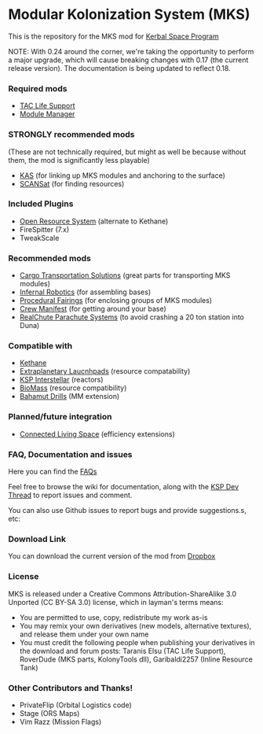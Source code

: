 Modular Kolonization System (MKS) 
===

This is the repository for the MKS mod for [Kerbal Space Program](http://kerbalspaceprogram.com)

NOTE:  With 0.24 around the corner, we're taking the opportunity to perform a major upgrade, which will cause breaking changes with 0.17 (the current release version).  The documentation is being updated to reflect 0.18.

### Required mods

* [TAC Life Support](http://forum.kerbalspaceprogram.com/threads/40667-0-23)
* [Module Manager](http://forum.kerbalspaceprogram.com/threads/55219)

### STRONGLY recommended mods
(These are not technically required, but might as well be because without them, the mod is significantly less playable)
* [KAS](http://forum.kerbalspaceprogram.com/threads/53134) (for linking up MKS modules and anchoring to the surface)
* [SCANSat](http://forum.kerbalspaceprogram.com/threads/55832) (for finding resources)

### Included Plugins
* [Open Resource System](http://forum.kerbalspaceprogram.com/threads/64595) (alternate to Kethane)
* FireSpitter (7.x)
* TweakScale

### Recommended mods

* [Cargo Transportation Solutions](http://forum.kerbalspaceprogram.com/threads/77505) (great parts for transporting MKS modules)
* [Infernal Robotics](http://forum.kerbalspaceprogram.com/threads/37707) (for assembling bases)
* [Procedural Fairings](http://forum.kerbalspaceprogram.com/threads/39512) (for enclosing groups of MKS modules)
* [Crew Manifest](http://forum.kerbalspaceprogram.com/threads/60936) (for getting around your base)
* [RealChute Parachute Systems](http://forum.kerbalspaceprogram.com/threads/57988) (to avoid crashing a 20 ton station into Duna)

### Compatible with

* [Kethane](http://forum.kerbalspaceprogram.com/threads/23979)
* [Extraplanetary Laucnhpads](http://forum.kerbalspaceprogram.com/threads/59545) (resource compatability)
* [KSP Interstellar](http://forum.kerbalspaceprogram.com/threads/43839) (reactors)
* [BioMass](http://forum.kerbalspaceprogram.com/threads/53009) (resource compatibility)
* [Bahamut Drills](http://forum.kerbalspaceprogram.com/threads/70325) (MM extension)

### Planned/future integration

* [Connected Living Space](http://forum.kerbalspaceprogram.com/threads/70161) (efficiency extensions)

### FAQ, Documentation and issues

Here you can find the [FAQs](https://github.com/BobPalmer/MKS/wiki/FAQ)

Feel free to browse the wiki for documentation, along with the [KSP Dev Thread](http://forum.kerbalspaceprogram.com/threads/72706-WIP-Introducing-the-Modular-Kolonization-System) to report issues and comment.

You can also use Github issues to report bugs and provide suggestions.s, etc:

### Download Link

You can download the current version of the mod from [Dropbox](https://www.dropbox.com/sh/1fsuzvl35s2gppt/AABWj-h6pk3Ixoiif170Flcla/MKS_0.16.6.zip)

### License

MKS is released under a Creative Commons Attribution-ShareAlike 3.0 Unported (CC BY-SA 3.0) license, which in layman's terms means:
* You are permitted to use, copy, redistribute my work as-is
* You may remix your own derivatives (new models, alternative textures), and release them under your own name
* You must credit the following people when publishing your derivatives in the download and forum posts: Taranis Elsu (TAC Life Support), RoverDude (MKS parts, KolonyTools dll), Garibaldi2257 (Inline Resource Tank)

### Other Contributors and Thanks!
* PrivateFlip (Orbital Logistics code)
* Stage (ORS Maps)
* Vim Razz (Mission Flags)
